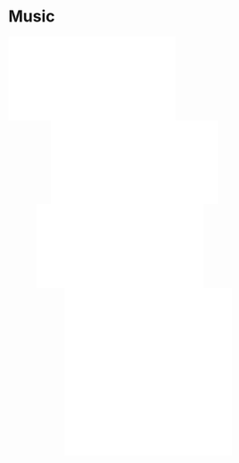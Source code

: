 # Music

<iframe style="margin:0 auto 0 0;" frameborder="no" border="0" marginwidth="0" marginheight="0" src="//music.163.com/outchain/player?type=2&id=316498&auto=0&height=66"></iframe>

<iframe style="margin:0 auto 0 15%;" frameborder="no" border="0" marginwidth="0" marginheight="0" src="//music.163.com/outchain/player?type=2&id=624084&auto=0&height=66" oncontextmenu="return false"></iframe>

<iframe style="margin:0 auto 0 10%;" frameborder="no" border="0" marginwidth="0" marginheight="0" src="//music.163.com/outchain/player?type=2&id=28828693&auto=0&height=66"></iframe>

<iframe style="margin:0 auto 0 20%;" frameborder="no" border="0" marginwidth="0" marginheight="0" src="//music.163.com/outchain/player?type=2&id=32337953&auto=0&height=66"></iframe>

<iframe style="margin:0 auto 0 20%;" frameborder="no" border="0" marginwidth="0" marginheight="0" src="//music.163.com/outchain/player?type=2&id=316498&auto=0&height=66"></iframe>

